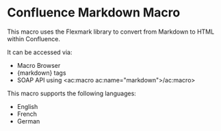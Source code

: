 Confluence Markdown Macro
========================

This macro uses the Flexmark library to convert from Markdown to HTML within Confluence.

It can be accessed via:

*   Macro Browser
*   {markdown} tags
*   SOAP API using <ac:macro ac:name="markdown">/ac:macro>

This macro supports the following languages:

*   English
*   French
*   German

